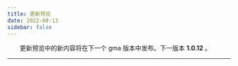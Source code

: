 ```yaml
---
title: 更新预览
date: 2022-08-13
sidebar: false
---
```


&emsp;　更新预览中的新内容将在下一个 gma 版本中发布。下一版本 **1.0.12** 。

---

